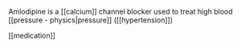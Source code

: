 Amlodipine is a [[calcium]] channel blocker used to treat high blood [[pressure - physics|pressure]] ([[hypertension]])

[[medication]]
